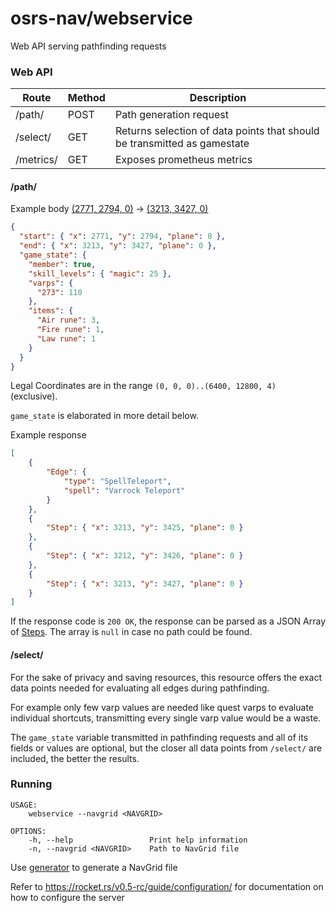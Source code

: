 # osrs-nav/webservice
Web API serving pathfinding requests

### Web API
| Route     | Method | Description                                                              |
|-----------|--------|--------------------------------------------------------------------------|
| /path/    | POST   | Path generation request                                                  |
| /select/  | GET    | Returns selection of data points that should be transmitted as gamestate |
| /metrics/ | GET    | Exposes prometheus metrics                                               |

#### /path/
Example body [(2771, 2794, 0)](https://explv.github.io/?centreX=2771&centreY=2794&centreZ=0&zoom=10) -> [(3213, 3427, 0)](https://explv.github.io/?centreX=3213&centreY=3427&centreZ=0&zoom=10)
```json
{
  "start": { "x": 2771, "y": 2794, "plane": 0 },
  "end": { "x": 3213, "y": 3427, "plane": 0 },
  "game_state": {
    "member": true,
    "skill_levels": { "magic": 25 },
    "varps": {
      "273": 110
    },
    "items": {
      "Air rune": 3,
      "Fire rune": 1,
      "Law rune": 1
    }
  }
}
```
Legal Coordinates are in the range `(0, 0, 0)..(6400, 12800, 4)` (exclusive).

`game_state` is elaborated in more detail below. 

Example response
```json
[
    {
        "Edge": {
            "type": "SpellTeleport",
            "spell": "Varrock Teleport"
        }
    },
    {
        "Step": { "x": 3213, "y": 3425, "plane": 0 }
    },
    {
        "Step": { "x": 3212, "y": 3426, "plane": 0 }
    },
    {
        "Step": { "x": 3213, "y": 3427, "plane": 0 }
    }
]
```

If the response code is `200 OK`, the response can be parsed as a JSON Array of [Steps](../pathfinder/src/lib.rs). The array is `null` in case no path could be found.

#### /select/

For the sake of privacy and saving resources, this resource offers the exact data points needed for evaluating all edges during pathfinding.

For example only few varp values are needed like quest varps to evaluate individual shortcuts, transmitting every single varp value would be a waste.

The `game_state` variable transmitted in pathfinding requests and all of its fields or values are optional, but the closer all data points from `/select/` are included, the better the results.

### Running

```
USAGE:
    webservice --navgrid <NAVGRID>

OPTIONS:
    -h, --help                 Print help information
    -n, --navgrid <NAVGRID>    Path to NavGrid file
```

Use [generator](../generator) to generate a NavGrid file 

Refer to https://rocket.rs/v0.5-rc/guide/configuration/ for documentation on how to configure the server 
